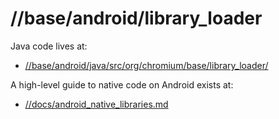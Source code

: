 # //base/android/library_loader

Java code lives at:
 * [//base/android/java/src/org/chromium/base/library_loader/](../java/src/org/chromium/base/library_loader/)

A high-level guide to native code on Android exists at:
 * [//docs/android_native_libraries.md](../../../docs/android_native_libraries.md)
